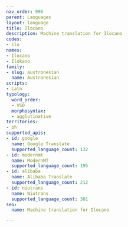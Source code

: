 ```yaml
---
nav_order: 996
parent: Languages
layout: language
title: Ilocano
description: Machine translation for Ilocano
codes:
- ilo
names:
- Ilocano
- Ilokano
family:
- slug: austronesian
  name: Austronesian
scripts:
- Latn
typology:
  word_order:
  - VSO
  morphosyntax:
  - agglutinative
territories:
- ph
supported_apis:
- id: google
  name: Google Translate
  supported_language_count: 132
- id: modernmt
  name: ModernMT
  supported_language_count: 195
- id: alibaba
  name: Alibaba Translate
  supported_language_count: 212
- id: niutrans
  name: Niutrans
  supported_language_count: 381
seo:
  name: Machine translation for Ilocano

---
```


